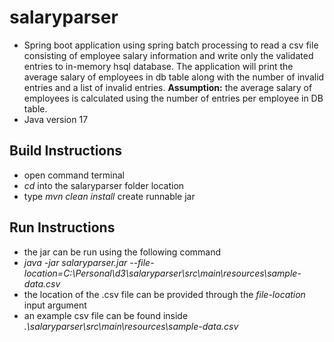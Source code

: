 # salaryparser
- Spring boot application using spring batch processing to read a csv file consisting of employee salary information and write only the validated entries to in-memory hsql database. The application will print the average salary of employees in db table along with the number of invalid entries and a list of invalid entries. **Assumption:** the average salary of employees is calculated using the number of entries per employee in DB table.
- Java version 17


## Build Instructions
- open command terminal
- *cd* into the salaryparser folder location
- type *mvn clean install* create runnable jar
## Run Instructions
- the jar can be run using the following command
- *java -jar salaryparser.jar --file-location=C:\Personal\d3\salaryparser\src\main\resources\sample-data.csv*
- the location of the .csv file can be provided through the *file-location* input argument
- an example csv file can be found inside *.\salaryparser\src\main\resources\sample-data.csv*
